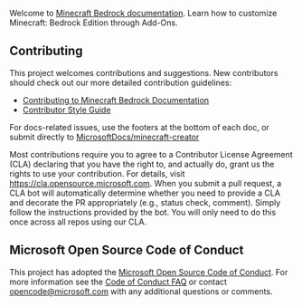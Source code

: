 Welcome to [Minecraft Bedrock documentation](https://docs.microsoft.com/minecraft/creator). Learn how to customize Minecraft: Bedrock Edition through Add-Ons.

## Contributing

This project welcomes contributions and suggestions. New contributors should check out our more detailed contribution guidelines:
- [Contributing to Minecraft Bedrock Documentation](https://docs.microsoft.com/minecraft/creator/documents/contributorguide)
- [Contributor Style Guide](https://docs.microsoft.com/minecraft/creator/documents/styleguide)

For docs-related issues, use the footers at the bottom of each doc, or submit directly to [MicrosoftDocs/minecraft-creator](https://github.com/MicrosoftDocs/minecraft-creator/issues)

Most contributions require you to agree to a Contributor License Agreement (CLA) declaring that you have the right to, and actually do, grant us the rights to use your contribution. For details, visit https://cla.opensource.microsoft.com. When you submit a pull request, a CLA bot will automatically determine whether you need to provide a CLA and decorate the PR appropriately (e.g., status check, comment). Simply follow the instructions provided by the bot. You will only need to do this once across all repos using our CLA.

## Microsoft Open Source Code of Conduct
This project has adopted the [Microsoft Open Source Code of Conduct](https://opensource.microsoft.com/codeofconduct/).
For more information see the [Code of Conduct FAQ](https://opensource.microsoft.com/codeofconduct/faq/) or contact [opencode@microsoft.com](mailto:opencode@microsoft.com) with any additional questions or comments.